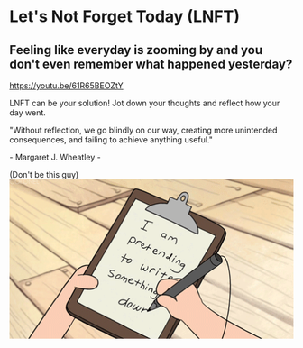 
# Let's Not Forget Today (LNFT)


## Feeling like everyday is zooming by and you don't even remember what happened yesterday? 
 
https://youtu.be/61R65BEOZtY

LNFT can be your solution! Jot down your thoughts and reflect how your day went. 

"Without reflection, we go blindly on our way, creating more unintended consequences, and failing to achieve anything useful." 

\- Margaret J. Wheatley \-


(Don't be this guy)
<img width="3040" alt="Screenshot 2024-01-23 at 6 32 00 PM" src="https://github.com/hyt152004/LNFT-django/blob/main/Jot%20Down%20Something.gif">
